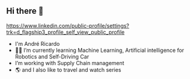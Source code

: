 ## Hi there 👋

https://www.linkedin.com/public-profile/settings?trk=d_flagship3_profile_self_view_public_profile

- I'm André Ricardo
- 🌱🚎 I’m currently learning Machine Learning, Artificial intelligence for Robotics and Self-Driving Car
- I’m working with Supply Chain management
- 🌎 and I also like to travel and watch series



<!--
**Dedeco1225/Dedeco1225** is a ✨ _special_ ✨ repository because its `README.md` (this file) appears on your GitHub profile.

Here are some ideas to get you started:

- 🔭 I’m currently working on ...
- 🌱 I’m currently learning ...
- 👯 I’m looking to collaborate on ...
- 🤔 I’m looking for help with ...
- 💬 Ask me about ...
- 📫 How to reach me: ...
- 😄 Pronouns: ...
- ⚡ Fun fact: ...
-->
